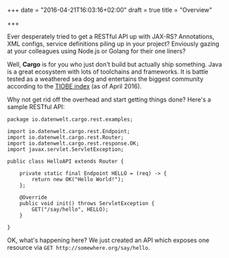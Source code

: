 +++
date = "2016-04-21T16:03:16+02:00"
draft = true
title = "Overview"

+++

Ever desperately tried to get a RESTful API up with JAX-RS? Annotations, XML configs, service definitions piling up in your project? Enviously gazing at your colleagues using Node.js or Golang for their one liners?

Well, <b>Cargo</b> is for you who just don't build but actually ship something. Java is a great ecosystem with lots of toolchains and frameworks. It is battle tested as a weathered sea dog and entertains the biggest community according to the <a href="http://www.tiobe.com/tiobe_index">TIOBE index</a> (as of April 2016).

Why not get rid off the overhead and start getting things done? Here's a sample RESTful API:

	
	package io.datenwelt.cargo.rest.examples;
	
	import io.datenwelt.cargo.rest.Endpoint;
	import io.datenwelt.cargo.rest.Router;
	import io.datenwelt.cargo.rest.response.OK;
	import javax.servlet.ServletException;
	
	public class HelloAPI extends Router {
	    
	    private static final Endpoint HELLO = (req) -> {
	        return new OK("Hello World!");
	    };
	    
	    @Override
	    public void init() throws ServletException {
	        GET("/say/hello", HELLO);
	    }
	
	}

OK, what's happening here? We just created an API which exposes one resource via `GET http://somewhere.org/say/hello`.	

